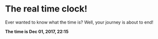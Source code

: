 # The real time clock!

Ever wanted to know what the time is? Well, your journey is about to end!

**The time is Dec 01, 2017, 22:15**
